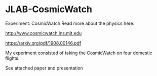 # JLAB-CosmicWatch
Experiment: CosmicWatch
Read more about the physics here:


http://www.cosmicwatch.lns.mit.edu

https://arxiv.org/pdf/1908.00146.pdf

My experiment consisted of taking the CosmicWatch on four domestic flights.

See attached paper and presentation 
